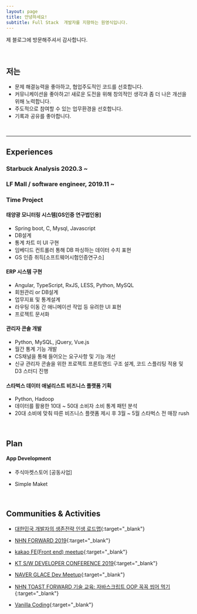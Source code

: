 ```yaml
---
layout: page
title: 안녕하세요!
subtitle: Full Stack  개발자를 지향하는 원영식입니다.
---
```


제 블로그에 방문해주셔서 감사합니다.

<br>

## 저는

- 문제 해결능력을 좋아하고, 협업주도적인 코드를 선호합니다. 
- 커뮤니케이션을 좋아하고! 새로운 도전을 위해 창의적인 생각과 좀 더 나은 개선을 위해 노력합니다.
- 주도적으로 참여할 수 있는 업무환경을 선호합니다.
- 기록과 공유를 좋아합니다.

<br>

---
## Experiences

### Starbuck Analysis 2020.3 ~

### LF Mall  / software engineer, 2019.11 ~ 


###  Time Project

#### 태양광 모니터링 시스템[GS인증 연구법인용]

- Spring boot, C, Mysql, Javascript
- DB설계 
- 통계 차트 미 UI 구현
- 임베디드 컨트롤러 통해 DB 파싱하는 데이터 수치 표현
- GS 인증 취득[소프트웨어시험인증연구소]

#### ERP 시스템 구현
- Angular, TypeScript, RxJS, LESS, Python, MySQL
- 회원관리 or DB설계
- 업무지표 및 통계설계
- 라우팅 이동 간 애니메이션 작업 등 유려한 UI 표현 
- 프로젝트 문서화

#### 관리자 콘솔 개발
- Python, MySQL, jQuery, Vue.js
- 월간 통계 기능 개발
- CS채널을 통해 들어오는 요구사항 및 기능 개선
- 신규 관리자 콘솔을 위한 프로젝트 프론트엔드 구조 설계, 코드 스플리팅 적용 및 D3 스터디 진행

#### 스타벅스 데이터 애널리스트  비즈니스 플랫폼 기획
- Python, Hadoop
- 데이터를 활용한 10대 ~ 50대 소비자 소비 통계 패턴 분석
- 20대 소비에 맞춰 따른 비즈니스 플랫폼 제시 후 3월 ~ 5월 스타벅스 전 매장 rush

<br>


## Plan

#### App Development
 - 주식마켓스토어 [공동사업]

 - Simple Maket

<br>

## Communities & Activities

- [대한민국 개발자의 생존전략 인생 로드맵](https://www.onoffmix.com/event/205305){:target="_blank"}

- [NHN FORWARD 2019](https://forward.nhn.com/2019/seoul/){:target="_blank"}
- [kakao FE(Front end) meetup](https://tech.kakao.com/2019/10/24/kakao-fefront-end-meetup-2/){:target="_blank"}
- [KT S/W DEVELOPER CONFERENCE 2019](https://festa.io/events/344){:target="_blank"} 
- [NAVER GLACE Dev Meetup](){:target="_blank"} 
- [NHN TOAST FORWARD 기술 교육: 자바스크립트 OOP 꼭꼭 씹어 먹기](https://onoffmix.com/event/181202){:target="_blank"}
- [Vanilla Coding](https://www.vanillacoding.co/){:target="_blank"} 
